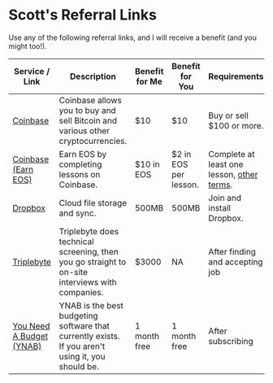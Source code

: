 # Scott's Referral Links

Use any of the following referral links, and I will receive a benefit (and you might too!).

| Service / Link | Description | Benefit for Me | Benefit for You | Requirements |
|----------------|-------------|----------------|-----------------|--------------|
| [Coinbase](https://www.coinbase.com/join/weldon_7o) | Coinbase allows you to buy and sell Bitcoin and various other cryptocurrencies. | $10 | $10 | Buy or sell $100 or more. |
| [Coinbase (Earn EOS)](https://coinbase.com/earn/eos/invite/yzd75h9v) | Earn EOS by completing lessons on Coinbase. | $10 in EOS | $2 in EOS per lesson. | Complete at least one lesson, [other terms](https://support.coinbase.com/customer/portal/articles/2963868#Terms).
| [Dropbox](https://db.tt/fUYO7kQ6yU) | Cloud file storage and sync. | 500MB | 500MB | Join and install Dropbox. |
| [Triplebyte](https://triplebyte.com/iv/R6k2LR0) | Triplebyte does technical screening, then you go straight to on-site interviews with companies. | $3000 | NA | After finding and accepting job |
| [You Need A Budget (YNAB)](https://ynab.com/referral/?ref=eC26UNeOuOPAVnNj) | YNAB is the best budgeting software that currently exists.  If you aren't using it, you should be. | 1 month free | 1 month free | After subscribing | 
